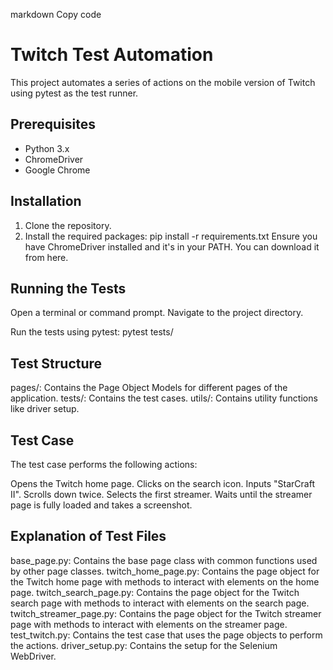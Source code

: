 markdown
Copy code
# Twitch Test Automation

This project automates a series of actions on the mobile version of Twitch using pytest as the test runner.

## Prerequisites

- Python 3.x
- ChromeDriver
- Google Chrome

## Installation

1. Clone the repository.
2. Install the required packages:
pip install -r requirements.txt
Ensure you have ChromeDriver installed and it's in your PATH. You can download it from here.

## Running the Tests
Open a terminal or command prompt.
Navigate to the project directory.

Run the tests using pytest:
pytest tests/

## Test Structure
pages/: Contains the Page Object Models for different pages of the application.
tests/: Contains the test cases.
utils/: Contains utility functions like driver setup.
## Test Case
The test case performs the following actions:

Opens the Twitch home page.
Clicks on the search icon.
Inputs "StarCraft II".
Scrolls down twice.
Selects the first streamer.
Waits until the streamer page is fully loaded and takes a screenshot.

## Explanation of Test Files
base_page.py: Contains the base page class with common functions used by other page classes.
twitch_home_page.py: Contains the page object for the Twitch home page with methods to interact with elements on the home page.
twitch_search_page.py: Contains the page object for the Twitch search page with methods to interact with elements on the search page.
twitch_streamer_page.py: Contains the page object for the Twitch streamer page with methods to interact with elements on the streamer page.
test_twitch.py: Contains the test case that uses the page objects to perform the actions.
driver_setup.py: Contains the setup for the Selenium WebDriver.

